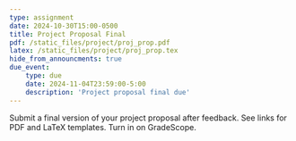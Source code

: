 ```yaml
---
type: assignment
date: 2024-10-30T15:00-0500
title: Project Proposal Final
pdf: /static_files/project/proj_prop.pdf
latex: /static_files/project/proj_prop.tex
hide_from_announcments: true
due_event: 
    type: due
    date: 2024-11-04T23:59:00-5:00
    description: 'Project proposal final due'
---
```

Submit a final version of your project proposal after feedback.
See links for PDF and LaTeX templates.
Turn in on GradeScope.

